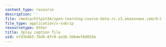 ```yaml
---
content_type: resource
description: ''
file: /media/https%3A/open-learning-course-data-rc.s3.amazonaws.com/9-00-introduction-to-psychology-fall-2004/efd3b4b57bd68fc0aa363db4ef4d019a_10497.srt
file_type: application/x-subrip
resourcetype: Other
title: 3play caption file
uid: efd3b4b5-7bd6-8fc0-aa36-3db4ef4d019a
---
```


